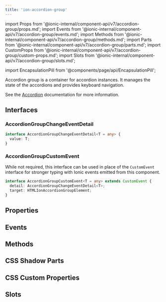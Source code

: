 ```yaml
---
title: 'ion-accordion-group'
---
```


import Props from '@ionic-internal/component-api/v7/accordion-group/props.md';
import Events from '@ionic-internal/component-api/v7/accordion-group/events.md';
import Methods from '@ionic-internal/component-api/v7/accordion-group/methods.md';
import Parts from '@ionic-internal/component-api/v7/accordion-group/parts.md';
import CustomProps from '@ionic-internal/component-api/v7/accordion-group/custom-props.md';
import Slots from '@ionic-internal/component-api/v7/accordion-group/slots.md';

import EncapsulationPill from '@components/page/api/EncapsulationPill';

<EncapsulationPill type="shadow" />

Accordion group is a container for accordion instances. It manages the state of the accordions and provides keyboard navigation.

See the [Accordion](./accordion) documentation for more information.

## Interfaces

### AccordionGroupChangeEventDetail

```typescript
interface AccordionGroupChangeEventDetail<T = any> {
  value: T;
}
```

### AccordionGroupCustomEvent

While not required, this interface can be used in place of the `CustomEvent` interface for stronger typing with Ionic events emitted from this component.

```typescript
interface AccordionGroupCustomEvent<T = any> extends CustomEvent {
  detail: AccordionGroupChangeEventDetail<T>;
  target: HTMLIonAccordionGroupElement;
}
```

## Properties

<Props />

## Events

<Events />

## Methods

<Methods />

## CSS Shadow Parts

<Parts />

## CSS Custom Properties

<CustomProps />

## Slots

<Slots />
